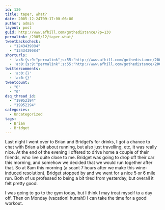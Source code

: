 ```yaml
---
id: 130
title: taper, what?
date: 2005-12-24T09:17:00-06:00
author: admin
layout: post
guid: http://www.afhill.com/gothedistance/?p=130
permalink: /2005/12/taper-what/
tweetbackscheck:
  - "1243439084"
  - "1243439084"
shorturls:
  - 'a:8:{s:9:"permalink";s:55:"http://www.afhill.com/gothedistance/2005/12/taper-what/";s:7:"tinyurl";s:25:"http://tinyurl.com/ab4ym8";s:4:"isgd";s:17:"http://is.gd/hfoU";s:5:"bitly";s:18:"http://bit.ly/SzSe";s:5:"snipr";s:22:"http://snipr.com/aqtos";s:5:"snurl";s:22:"http://snurl.com/aqtos";s:7:"snipurl";s:24:"http://snipurl.com/aqtos";s:4:"trim";s:17:"http://tr.im/cr2d";}'
  - 'a:8:{s:9:"permalink";s:55:"http://www.afhill.com/gothedistance/2005/12/taper-what/";s:7:"tinyurl";s:25:"http://tinyurl.com/ab4ym8";s:4:"isgd";s:17:"http://is.gd/hfoU";s:5:"bitly";s:18:"http://bit.ly/SzSe";s:5:"snipr";s:22:"http://snipr.com/aqtos";s:5:"snurl";s:22:"http://snurl.com/aqtos";s:7:"snipurl";s:24:"http://snipurl.com/aqtos";s:4:"trim";s:17:"http://tr.im/cr2d";}'
twittercomments:
  - 'a:0:{}'
  - 'a:0:{}'
tweetcount:
  - "0"
  - "0"
dsq_thread_id:
  - "19952194"
  - "19952194"
categories:
  - Uncategorized
tags:
  - Brian
  - Bridget
---
```

Last night I went over to Brian and Bridget&#8217;s for drinks, I got a chance to chat with Brian a bit about running, but also just travelling, etc, it was really nice. At the end of the evening I offered to drive home a couple of their friends, who live quite close to me. Bridget was going to drop off their car this morning, and somehow we decided that we would run together after that. So at 8am this morning (a scant 7 hours after we make this wine-induced resolution), Bridget stopped by and we went for a nice 5 or 6 mile run. Both of us professed to being a bit tired from yesterday, but overall it felt pretty good. 

I was going to go to the gym today, but I think I may treat myself to a day off. Then on Monday (vacation! hurrah!) I can take the time for a good workout.